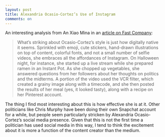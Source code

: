 ```yaml
---
layout: post
title: Alexandria Ocasio-Cortez’s Use of Instagram
comments: on
---
```

An interesting analysis from An Xiao Mina in an [article on Fast Company](https://www.fastcompany.com/90259343/trump-has-twitter-alexandria-ocasio-cortez-is-winning-instagram):

> What’s striking about Ocasio-Cortez’s style is just how digitally native it seems. Sprinkled with emoji, cute stickers, hand-drawn illustrations on top of content, colorful fonts, and not a small number of selfie videos, she embraces all the affordances of Instagram. On Halloween night, for instance, she started up a live stream while she prepared ramen in an Instant Pot. As she chopped up vegetables, she answered questions from her followers about her thoughts on politics and the midterms. A portion of the video used the VCR filter, which created a grainy image along with a timecode, and she then posted the results of her meal (yes, it looked tasty), along with a recipe on her Pinterest account.

The thing I find most interesting about this is how effective she is at it. Other politicians like Chris Murphy have been doing their own Snapchat account for a while, but people seem particularly stricken by Alexandria Ocasio-Cortez’s social media presence. Given that this is not the first time a politician has used social media in this way, I tend to think the excitement about it is more a function of the content creator than the medium.